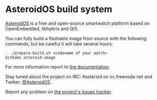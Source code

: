 AsteroidOS build system
=======================

[AsteroidOS](http://asteroidos.org) is a free and open-source smartwatch platform based on OpenEmbedded, libhybris and Qt5.

You can fully build a flashable image from source with the following commands, but be careful it will take several hours:

    . ./prepare-build.sh <codename of your watch>
    bitbake asteroid-image

For more information report to [the documentation](https://asteroidos.org/wiki/documentation/).

Stay tuned about the project on IRC: #asteroid on irc.freenode.net and Twitter: [@AsteroidOS](http://twitter.com/AsteroidOS) .

Report any problem on [the project's issues tracker](https://github.com/AsteroidOS/asteroid/issues).
